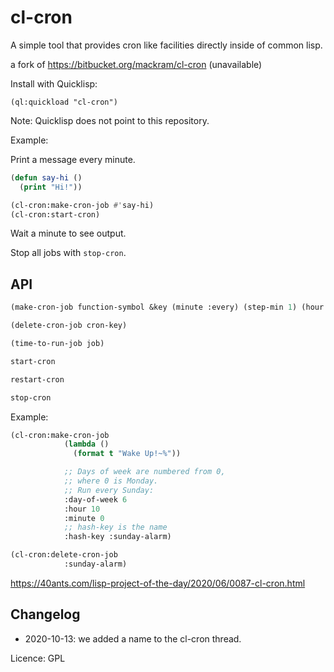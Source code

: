 # cl-cron

A simple tool that provides cron like facilities directly inside of common lisp.

a fork of https://bitbucket.org/mackram/cl-cron (unavailable)

Install with Quicklisp:

    (ql:quickload "cl-cron")

Note: Quicklisp does not point to this repository.

Example:

Print a message every minute.

~~~lisp
(defun say-hi ()
  (print "Hi!"))

(cl-cron:make-cron-job #'say-hi)
(cl-cron:start-cron)
~~~

Wait a minute to see output.

Stop all jobs with `stop-cron`.

## API

```lisp
(make-cron-job function-symbol &key (minute :every) (step-min 1) (hour :every) (step-hour 1) (day-of-month :every)

(delete-cron-job cron-key)

(time-to-run-job job)

start-cron

restart-cron

stop-cron
```

Example:

~~~lisp
(cl-cron:make-cron-job
            (lambda ()
              (format t "Wake Up!~%"))

            ;; Days of week are numbered from 0,
            ;; where 0 is Monday.
            ;; Run every Sunday:
            :day-of-week 6
            :hour 10
            :minute 0
            ;; hash-key is the name
            :hash-key :sunday-alarm)

(cl-cron:delete-cron-job
            :sunday-alarm)
~~~

https://40ants.com/lisp-project-of-the-day/2020/06/0087-cl-cron.html

<!-- http://quickdocs.org/cl-cron/api -->


## Changelog

- 2020-10-13: we added a name to the cl-cron thread.

Licence: GPL
